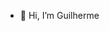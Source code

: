 - 👋 Hi, I’m Guilherme


<!---
Guilherme10-10/Guilherme10-10 is a ✨ special ✨ repository because its `README.md` (this file) appears on your GitHub profile.
You can click the Preview link to take a look at your changes.
--->
